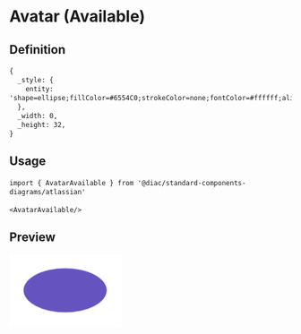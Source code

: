 # Avatar (Available)

## Definition

```
{
  _style: { 
    entity: 'shape=ellipse;fillColor=#6554C0;strokeColor=none;fontColor=#ffffff;align=center;verticalAlign=middle;whiteSpace=wrap;fontSize=17;fontStyle=1;html=1;sketch=0;',
  },
  _width: 0,
  _height: 32,
}
```

## Usage

```
import { AvatarAvailable } from '@diac/standard-components-diagrams/atlassian'

<AvatarAvailable/>
```

## Preview

<img src="./avatar-available.png" width="200"/>

